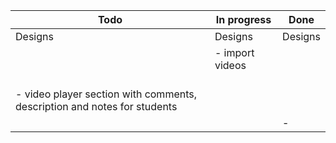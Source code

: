 
| Todo                                                                         | In progress     | Done    |
| ---------------------------------------------------------------------------- | --------------- | ------- |
| Designs                                                                      | Designs         | Designs |
|                                                                              | - import videos |         |
| <br>- video player section with comments, description and notes for students |                 |         |
|                                                                              |                 | -       |
